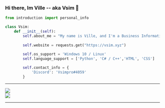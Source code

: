 ### Hi there, Im Ville -- aka Vsim 👋

```py
from introduction import personal_info

class Vsim:
    def __init__(self):
        self.about_me = "My name is Ville, and I'm a Business Information Technology student from Finland."
        
        self.website = requests.get("https://vsim.xyz")
	
        self.os_support = 'Windows 10 / Linux'
        self.language_support = ['Python', 'C# / C++','HTML', 'CSS']

        self.contact_info = {
            'Discord': 'Vsimpro#4059'
        }
```

<hr>
<a href="https://github-readme-stats.vercel.app/api/top-langs/?username=Vsimpro">
  <img align="center" src="https://github-readme-stats.vercel.app/api/top-langs/?username=Vsimpro" />
</a>
<br>
<a href="https://github-readme-stats.vercel.app/api?username=Vsimpro&count_private=true&show_icons=trues">
  <img align="center" src="https://github-readme-stats.vercel.app/api?username=Vsimpro&count_private=true&show_icons=trues" />
</a>
<hr>
